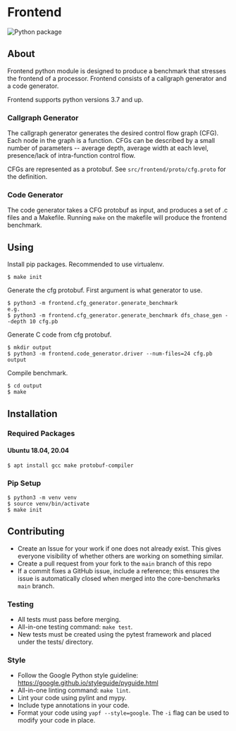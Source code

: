 # Frontend
![Python package](https://github.com/ARM-software/core-benchmarks/workflows/Python%20package/badge.svg?branch=main&event=push)

## About
Frontend python module is designed to produce a benchmark that stresses the frontend of a processor. Frontend consists of a callgraph generator and a code generator.

Frontend supports python versions 3.7 and up.

### Callgraph Generator
The callgraph generator generates the desired control flow graph (CFG). Each node in the graph is a function. CFGs can be described by a small number of parameters -- average depth, average width at each level, presence/lack of intra-function control flow.

CFGs are represented as a protobuf. See `src/frontend/proto/cfg.proto` for the definition.

### Code Generator
The code generator takes a CFG protobuf as input, and produces a set of .c files and a Makefile. Running `make` on the makefile will produce the frontend benchmark.

## Using

Install pip packages. Recommended to use virtualenv.

    $ make init

Generate the cfg protobuf. First argument is what generator to use.

    $ python3 -m frontend.cfg_generator.generate_benchmark
    e.g.
    $ python3 -m frontend.cfg_generator.generate_benchmark dfs_chase_gen --depth 10 cfg.pb

Generate C code from cfg protobuf.

    $ mkdir output
    $ python3 -m frontend.code_generator.driver --num-files=24 cfg.pb output

Compile benchmark.

    $ cd output
    $ make

## Installation

### Required Packages
#### Ubuntu 18.04, 20.04
    $ apt install gcc make protobuf-compiler

### Pip Setup
    $ python3 -m venv venv
    $ source venv/bin/activate
    $ make init

## Contributing
- Create an Issue for your work if one does not already exist. This gives everyone visibility of whether others are working on something similar.
- Create a pull request from your fork to the `main` branch of this repo
- If a commit fixes a GitHub issue, include a reference; this ensures the issue is automatically closed when merged into the core-benchmarks `main` branch.

### Testing
- All tests must pass before merging.
- All-in-one testing command: `make test`.
- New tests must be created using the pytest framework and placed under the tests/ directory.

### Style
- Follow the Google Python style guideline: https://google.github.io/styleguide/pyguide.html
- All-in-one linting command: `make lint`.
- Lint your code using pylint and mypy.
- Include type annotations in your code.
- Format your code using `yapf --style=google`. The `-i` flag can be used to modify your code in place.
